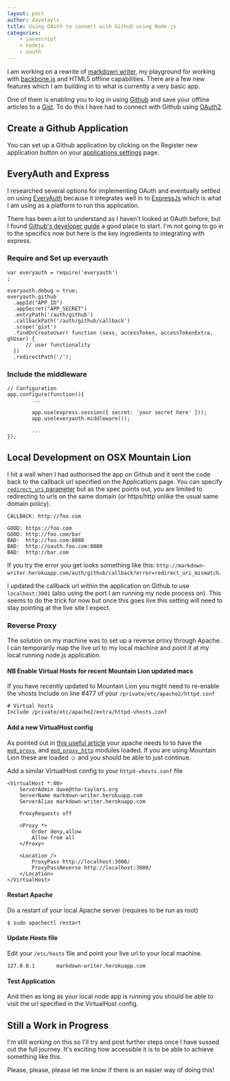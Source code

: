 ```yaml
---
layout: post
author: davetayls
title: Using OAuth to connect with Github using Node.js
categories:
    - javascript
    - nodejs
    - oauth
---
```


I am working on a rewrite of [markdown writer](http://markdown-writer.herokuapp.com), my playground for working with [backbone.js](http://documentcloud.github.com/backbone/) and HTML5 offline capabilities. There are a few new features which I am building in to what is currently a very basic app.

One of them is enabling you to log in using [Github](http://github.com) and save your offline articles to a [Gist](http://gist.github.com). To do this I have had to connect with Github using [OAuth2](http://oauth.net/).

Create a Github Application
--

You can set up a Github application by clicking on the Register new application button on your [applications settings](https://github.com/settings/applications) page.

EveryAuth and Express
--

I researched several options for implementing OAuth and eventually settled on using [EveryAuth](http://everyauth.com/#other-modules/github-oauth) because it integrates well in to [ExpressJs](http://expressjs.com) which is what I am using as a platform to run this application.

There has been a lot to understand as I haven't looked at OAuth before, but I found [Github's developer guide](http://developer.github.com/v3/oauth/) a good place to start. I'm not going to go in to the specifics now but here is the key ingredients to integrating with express.

### Require and Set up everyauth


    var everyauth = require('everyauth')
    ;

    everyauth.debug = true;
    everyauth.github
      .appId("APP_ID")
      .appSecret("APP_SECRET")
      .entryPath('/auth/github')
      .callbackPath('/auth/github/callback')
      .scope('gist')
      .findOrCreateUser( function (sess, accessToken, accessTokenExtra, ghUser) {
          // user functionality
      })
      .redirectPath('/');

### Include the middleware

	// Configuration
	app.configure(function(){
            ...

            app.use(express.session({ secret: 'your secret here' }));
            app.use(everyauth.middleware());

            ...
	});


Local Development on OSX Mountain Lion
--

I hit a wall when I had authorised the app on Github and it sent the code back to the callback url specified on the Applications page. You can specify [`redirect_uri` parameter](http://developer.github.com/v3/oauth/#redirect-urls) but as the spec points out, you are limited to redirecting to urls on the same domain (or https/http unlike the usual same domain policy).

    CALLBACK: http://foo.com

    GOOD: https://foo.com
    GOOD: http://foo.com/bar
    BAD:  http://foo.com:8080
    BAD:  http://oauth.foo.com:8080
    BAD:  http://bar.com

If you try the error you get looks something like this: `http://markdown-writer.herokuapp.com/auth/github/callback?error=redirect_uri_mismatch`.

I updated the callback url within the application on Github to use `localhost:3001` (also using the port I am running my node process on). This seems to do the trick for now but once this goes live this setting will need to stay pointing at the live site I expect.

### Reverse Proxy
The solution on my machine was to set up a reverse proxy through Apache. I can temporarily map the live url to my local machine and point it at my local running node.js application.

#### NB Enable Virtual Hosts for recent Mountain Lion updated macs
If you have recently updated to Mountain Lion you might need to re-enable the vhosts Include on line #477 of your `/private/etc/apache2/httpd.conf`

    # Virtual hosts
    Include /private/etc/apache2/extra/httpd-vhosts.conf

#### Add a new VirtualHost config
As pointed out in [this useful article](http://thatextramile.be/blog/2012/01/hosting-a-node-js-site-through-apache) your apache needs to to have the [`mod_proxy`](http://httpd.apache.org/docs/2.2/mod/mod_proxy.html), and [`mod_proxy_http`](http://httpd.apache.org/docs/2.2/mod/mod_proxy_http.html) modules loaded. If you are using Mountain Lion these are loaded ☺ and you should be able to just continue.

Add a similar VirtualHost config to your `httpd-vhosts.conf` file

    <VirtualHost *:80>
        ServerAdmin dave@the-taylors.org
        ServerName markdown-writer.herokuapp.com
        ServerAlias markdown-writer.herokuapp.com

        ProxyRequests off

        <Proxy *>
            Order deny,allow
            Allow from all
        </Proxy>

        <Location />
            ProxyPass http://localhost:3000/
            ProxyPassReverse http://localhost:3000/
        </Location>
    </VirtualHost>

#### Restart Apache
Do a restart of your local Apache server (requires to be run as root)

    $ sudo apachectl restart

#### Update Hosts file
Edit your `/etc/hosts` file and point your live url to your local machine.

    127.0.0.1       markdown-writer.herokuapp.com


#### Test Application
And then as long as your local node app is running you should be able to visit the url specified in the VirtualHost config.


Still a Work in Progress
--

I'm still working on this so I'll try and post further steps once I have sussed out the full journey. It's exciting how accessible it is to be able to achieve something like this.

Please, please, please let me know if there is an easier way of doing this!

